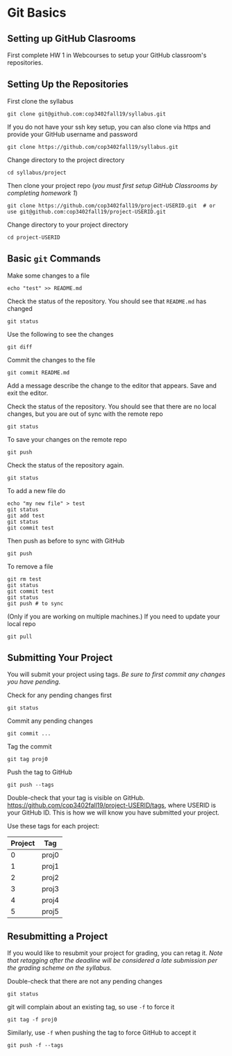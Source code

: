 # Git Basics

## Setting up GitHub Clasrooms

First complete HW 1 in Webcourses to setup your GitHub classroom's repositories.

## Setting Up the Repositories

First clone the syllabus

    git clone git@github.com:cop3402fall19/syllabus.git
    
If you do not have your ssh key setup, you can also clone via https and provide your GitHub username and password

    git clone https://github.com/cop3402fall19/syllabus.git

Change directory to the project directory

    cd syllabus/project
    
Then clone your project repo (_you must first setup GitHub Classrooms by completing homework 1_)

    git clone https://github.com/cop3402fall19/project-USERID.git  # or use git@github.com:cop3402fall19/project-USERID.git

Change directory to your project directory

    cd project-USERID

## Basic `git` Commands

Make some changes to a file

    echo "test" >> README.md
    
Check the status of the repository.  You should see that `README.md` has changed

    git status
    
Use the following to see the changes

    git diff
    
Commit the changes to the file

    git commit README.md

Add a message describe the change to the editor that appears.  Save and exit the editor.

Check the status of the repository.  You should see that there are no local changes, but you are out of sync with the remote repo

    git status

To save your changes on the remote repo

    git push
    
Check the status of the repository again.

    git status
    
To add a new file do

    echo "my new file" > test
    git status
    git add test
    git status
    git commit test
    
Then push as before to sync with GitHub

    git push
    
To remove a file

    git rm test
    git status
    git commit test
    git status
    git push # to sync
    
(Only if you are working on multiple machines.)  If you need to update your local repo

    git pull

## Submitting Your Project

You will submit your project using tags.  _Be sure to first commit any changes you have pending_.

Check for any pending changes first

    git status
    
Commit any pending changes

    git commit ...
    
Tag the commit

    git tag proj0
    
Push the tag to GitHub

    git push --tags

Double-check that your tag is visible on GitHub.  <https://github.com/cop3402fall19/project-USERID/tags>, where USERID is your GitHub ID.  This is how we will know you have submitted your project.


Use these tags for each project:

| Project | Tag   |
|---------|-------|
| 0       | proj0 |
| 1       | proj1 |
| 2       | proj2 |
| 3       | proj3 |
| 4       | proj4 |
| 5       | proj5 |


## Resubmitting a Project

If you would like to resubmit your project for grading, you can retag it.  _Note that retagging after the deadline will be considered a late submission per the grading scheme on the syllabus._

Double-check that there are not any pending changes

    git status
    
git will complain about an existing tag, so use `-f` to force it

    git tag -f proj0

Similarly, use `-f` when pushing the tag to force GitHub to accept it
    
    git push -f --tags
